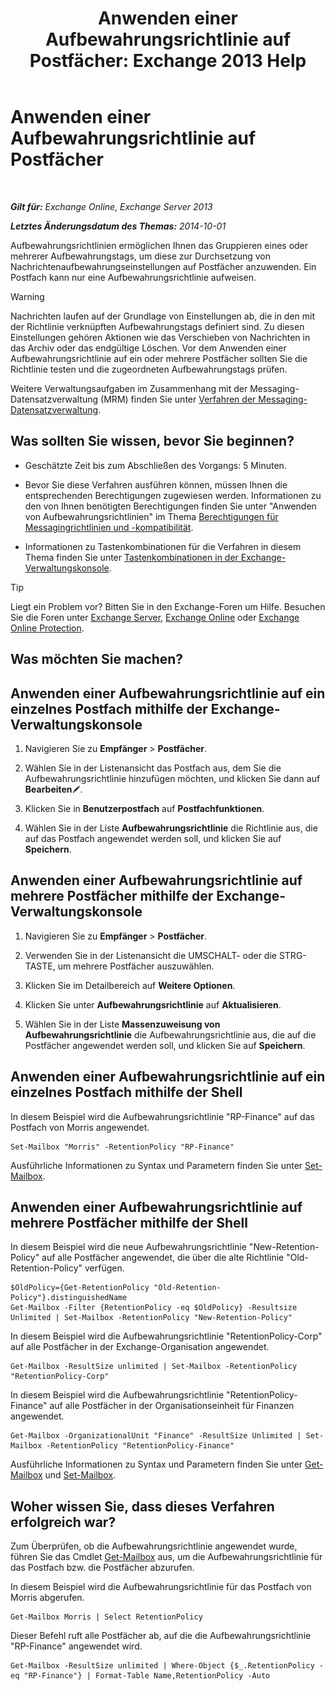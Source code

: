 ﻿---
title: 'Anwenden einer Aufbewahrungsrichtlinie auf Postfächer: Exchange 2013 Help'
TOCTitle: Anwenden einer Aufbewahrungsrichtlinie auf Postfächer
ms:assetid: 6ccc80db-d201-44f7-8d4b-473a89c14b2f
ms:mtpsurl: https://technet.microsoft.com/de-de/library/Dd298052(v=EXCHG.150)
ms:contentKeyID: 50475945
ms.date: 04/24/2018
mtps_version: v=EXCHG.150
ms.translationtype: HT
---

# Anwenden einer Aufbewahrungsrichtlinie auf Postfächer

 

_**Gilt für:** Exchange Online, Exchange Server 2013_

_**Letztes Änderungsdatum des Themas:** 2014-10-01_

Aufbewahrungsrichtlinien ermöglichen Ihnen das Gruppieren eines oder mehrerer Aufbewahrungstags, um diese zur Durchsetzung von Nachrichtenaufbewahrungseinstellungen auf Postfächer anzuwenden. Ein Postfach kann nur eine Aufbewahrungsrichtlinie aufweisen.


> [!WARNING]
> Nachrichten laufen auf der Grundlage von Einstellungen ab, die in den mit der Richtlinie verknüpften Aufbewahrungstags definiert sind. Zu diesen Einstellungen gehören Aktionen wie das Verschieben von Nachrichten in das Archiv oder das endgültige Löschen. Vor dem Anwenden einer Aufbewahrungsrichtlinie auf ein oder mehrere Postfächer sollten Sie die Richtlinie testen und die zugeordneten Aufbewahrungstags prüfen.



Weitere Verwaltungsaufgaben im Zusammenhang mit der Messaging-Datensatzverwaltung (MRM) finden Sie unter [Verfahren der Messaging-Datensatzverwaltung](messaging-records-management-procedures-exchange-2013-help.md).

## Was sollten Sie wissen, bevor Sie beginnen?

  - Geschätzte Zeit bis zum Abschließen des Vorgangs: 5 Minuten.

  - Bevor Sie diese Verfahren ausführen können, müssen Ihnen die entsprechenden Berechtigungen zugewiesen werden. Informationen zu den von Ihnen benötigten Berechtigungen finden Sie unter "Anwenden von Aufbewahrungsrichtlinien" im Thema [Berechtigungen für Messagingrichtlinien und -kompatibilität](messaging-policy-and-compliance-permissions-exchange-2013-help.md).

  - Informationen zu Tastenkombinationen für die Verfahren in diesem Thema finden Sie unter [Tastenkombinationen in der Exchange-Verwaltungskonsole](keyboard-shortcuts-in-the-exchange-admin-center-exchange-online-protection-help.md).


> [!TIP]
> Liegt ein Problem vor? Bitten Sie in den Exchange-Foren um Hilfe. Besuchen Sie die Foren unter <A href="https://go.microsoft.com/fwlink/p/?linkid=60612">Exchange Server</A>, <A href="https://go.microsoft.com/fwlink/p/?linkid=267542">Exchange Online</A> oder <A href="https://go.microsoft.com/fwlink/p/?linkid=285351">Exchange Online Protection</A>.



## Was möchten Sie machen?

## Anwenden einer Aufbewahrungsrichtlinie auf ein einzelnes Postfach mithilfe der Exchange-Verwaltungskonsole

1.  Navigieren Sie zu **Empfänger** \> **Postfächer**.

2.  Wählen Sie in der Listenansicht das Postfach aus, dem Sie die Aufbewahrungsrichtlinie hinzufügen möchten, und klicken Sie dann auf **Bearbeiten**![Bearbeitungssymbol](images/Bb124582.6f53ccb2-1f13-4c02-bea0-30690e6ea71d(EXCHG.150).gif "Bearbeitungssymbol").

3.  Klicken Sie in **Benutzerpostfach** auf **Postfachfunktionen**.

4.  Wählen Sie in der Liste **Aufbewahrungsrichtlinie** die Richtlinie aus, die auf das Postfach angewendet werden soll, und klicken Sie auf **Speichern**.

## Anwenden einer Aufbewahrungsrichtlinie auf mehrere Postfächer mithilfe der Exchange-Verwaltungskonsole

1.  Navigieren Sie zu **Empfänger** \> **Postfächer**.

2.  Verwenden Sie in der Listenansicht die UMSCHALT- oder die STRG-TASTE, um mehrere Postfächer auszuwählen.

3.  Klicken Sie im Detailbereich auf **Weitere Optionen**.

4.  Klicken Sie unter **Aufbewahrungsrichtlinie** auf **Aktualisieren**.

5.  Wählen Sie in der Liste **Massenzuweisung von Aufbewahrungsrichtlinie** die Aufbewahrungsrichtlinie aus, die auf die Postfächer angewendet werden soll, und klicken Sie auf **Speichern**.

## Anwenden einer Aufbewahrungsrichtlinie auf ein einzelnes Postfach mithilfe der Shell

In diesem Beispiel wird die Aufbewahrungsrichtlinie "RP-Finance" auf das Postfach von Morris angewendet.

    Set-Mailbox "Morris" -RetentionPolicy "RP-Finance"

Ausführliche Informationen zu Syntax und Parametern finden Sie unter [Set-Mailbox](https://technet.microsoft.com/de-de/library/bb123981\(v=exchg.150\)).

## Anwenden einer Aufbewahrungsrichtlinie auf mehrere Postfächer mithilfe der Shell

In diesem Beispiel wird die neue Aufbewahrungsrichtlinie "New-Retention-Policy" auf alle Postfächer angewendet, die über die alte Richtlinie "Old-Retention-Policy" verfügen.

    $OldPolicy={Get-RetentionPolicy "Old-Retention-Policy"}.distinguishedName
    Get-Mailbox -Filter {RetentionPolicy -eq $OldPolicy} -Resultsize Unlimited | Set-Mailbox -RetentionPolicy "New-Retention-Policy"

In diesem Beispiel wird die Aufbewahrungsrichtlinie "RetentionPolicy-Corp" auf alle Postfächer in der Exchange-Organisation angewendet.

    Get-Mailbox -ResultSize unlimited | Set-Mailbox -RetentionPolicy "RetentionPolicy-Corp"

In diesem Beispiel wird die Aufbewahrungsrichtlinie "RetentionPolicy-Finance" auf alle Postfächer in der Organisationseinheit für Finanzen angewendet.

    Get-Mailbox -OrganizationalUnit "Finance" -ResultSize Unlimited | Set-Mailbox -RetentionPolicy "RetentionPolicy-Finance"

Ausführliche Informationen zu Syntax und Parametern finden Sie unter [Get-Mailbox](https://technet.microsoft.com/de-de/library/bb123685\(v=exchg.150\)) und [Set-Mailbox](https://technet.microsoft.com/de-de/library/bb123981\(v=exchg.150\)).

## Woher wissen Sie, dass dieses Verfahren erfolgreich war?

Zum Überprüfen, ob die Aufbewahrungsrichtlinie angewendet wurde, führen Sie das Cmdlet [Get-Mailbox](https://technet.microsoft.com/de-de/library/bb123685\(v=exchg.150\)) aus, um die Aufbewahrungsrichtlinie für das Postfach bzw. die Postfächer abzurufen.

In diesem Beispiel wird die Aufbewahrungsrichtlinie für das Postfach von Morris abgerufen.

    Get-Mailbox Morris | Select RetentionPolicy

Dieser Befehl ruft alle Postfächer ab, auf die die Aufbewahrungsrichtlinie "RP-Finance" angewendet wird.

    Get-Mailbox -ResultSize unlimited | Where-Object {$_.RetentionPolicy -eq "RP-Finance"} | Format-Table Name,RetentionPolicy -Auto


